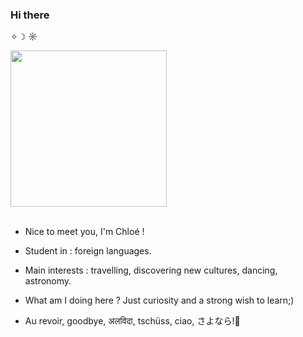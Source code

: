 ### Hi there 
 ✧☽ ☼
<br>
<div id="header" align="left">
  <img src= "https://media.giphy.com/media/Uz4cDaGXPxeuY/giphy.gif" Width= "250"/>
<div/>
<br>

- Nice to meet you, I'm Chloé !
- Student in : foreign languages.
- Main interests : travelling, discovering new cultures, dancing, astronomy.
- What am I doing here ? Just curiosity and a strong wish to learn;)

- Au revoir, goodbye, अलविदा, tschüss, ciao, さよなら!👋

